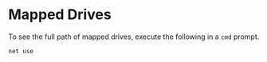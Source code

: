 # Mapped Drives
To see the full path of mapped drives, execute the following in a `cmd` prompt.

```cmd
net use
```
